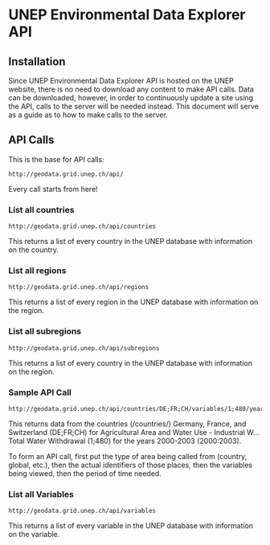 # UNEP Environmental Data Explorer API

## Installation

Since UNEP Environmental Data Explorer API is hosted on the UNEP website, there is no need to download any content to make API calls. Data can be downloaded, however, in order to continuously update a site using the API, calls to the server will be needed instead. This document will serve as a guide as to how to make calls to the server.

## API Calls

This is the base for API calls:
```url
http://geodata.grid.unep.ch/api/
```

Every call starts from here!

### List all countries
```url
http://geodata.grid.unep.ch/api/countries
```
This returns a list of every country in the UNEP database with information on the country.

### List all regions
```url
http://geodata.grid.unep.ch/api/regions
```
This returns a list of every region in the UNEP database with information on the region.

### List all subregions
```url
http://geodata.grid.unep.ch/api/subregions
```
This returns a list of every country in the UNEP database with information on the region.

### Sample API Call
```url
http://geodata.grid.unep.ch/api/countries/DE;FR;CH/variables/1;480/years/2000:2003
```
This returns data from the countries (/countries/) Germany, France, and Switzerland (DE;FR;CH) for Agricultural Area and Water Use - Industrial W… Total Water Withdrawal (1;480) for the years 2000-2003 (2000:2003).

To form an API call, first put the type of area being called from (country, global, etc.), then the actual identifiers of those places, then the variables being viewed, then the period of time needed.

### List all Variables
```url
http://geodata.grid.unep.ch/api/variables
```
This returns a list of every variable in the UNEP database with information on the variable.
